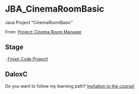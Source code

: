 # JBA_CinemaRoomBasic
Java Project "CinemaRoomBasic"

From: <A HREF="https://hyperskill.org/projects/133?track=12"> Project: Cinema Room Manager </A>

## Stage
. <A HREF="https:https://github.com/DaloxC/JBA_CinemaRoomBasic/blob/master/src/cinema/MasterCinemaRoom.java"> Finish Code Project! </A>


## DaloxC
Do you want to follow my learning path?
<A HREF="https//hyperskill.org/join/d4fba295d"> Invitation to the course! </A> 

